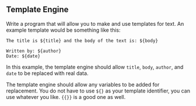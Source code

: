 ## Template Engine

Write a program that will allow you to make and use templates
for text. An example template would be something like this:

```
The title is ${title} and the body of the text is: ${body}

Written by: ${author}
Date: ${date}
```

In this example, the template engine should allow `title`, `body`, `author`, and `date` to be replaced
with real data.

The template engine should allow any variables to be added for replacement.
You do not have to use `${}` as your template identifier, you can use whatever
you like. `{{}}` is a good one as well.
